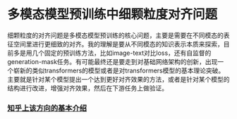 # 多模态模型预训练中细颗粒度对齐问题
细颗粒度的对齐问题是多模态模型预训练的核心问题，主要是需要在不同模态的表征空间里进行更细致的对齐。我的理解是要从不同模态的知识表示本质来探索，目前多是用几个固定的预训练方法，比如image-text对比loss，还有自监督的generation-mask任务。有可能最终还是要走到对基础网络架构的创新，出现一个崭新的类似transformers的模型或者是对transformers模型的基本理论突破。
主要就是针对某个模型提出一个达到更好对齐效果的方法，或者是针对某个模型的结构进行改进，增强对齐效果，然后在下游任务上做验证。


### [知乎上该方向的基本介绍](https://zhuanlan.zhihu.com/p/476655482/)
